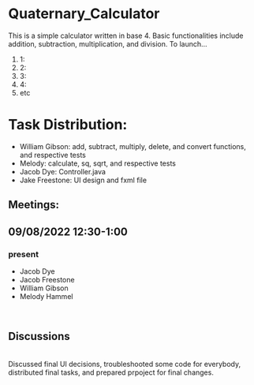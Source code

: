 <h1>Quaternary_Calculator</h1>

This is a simple calculator written in base 4. Basic functionalities include addition, subtraction, multiplication, and division.
To launch...
<ol>
  <li>1:</li>
  <li>2:</li>
  <li>3:</li>
  <li>4:</li>
  <li>etc</li>
</ol>

<h1>Task Distribution:</h1>
<ul>
  <li>William Gibson: add, subtract, multiply, delete, and convert functions, and respective tests</li> 
  <li>Melody: calculate, sq, sqrt, and respective tests</li>
  <li>Jacob Dye: Controller.java</li>
  <li>Jake Freestone: UI design and fxml file</li>
</ul>

<h2>Meetings:</h2>
<h2>09/08/2022 12:30-1:00</h2> 
<h3>present</h3>
<ul>
  <li>Jacob Dye</li>
  <li>Jacob Freestone</li>
  <li>William Gibson</li>
  <li>Melody Hammel</li>
</ul>
<br>
<h2>Discussions</h2>
<br>
Discussed final UI decisions, troubleshooted some code for everybody, distributed final tasks, and prepared prpoject for final changes. 
